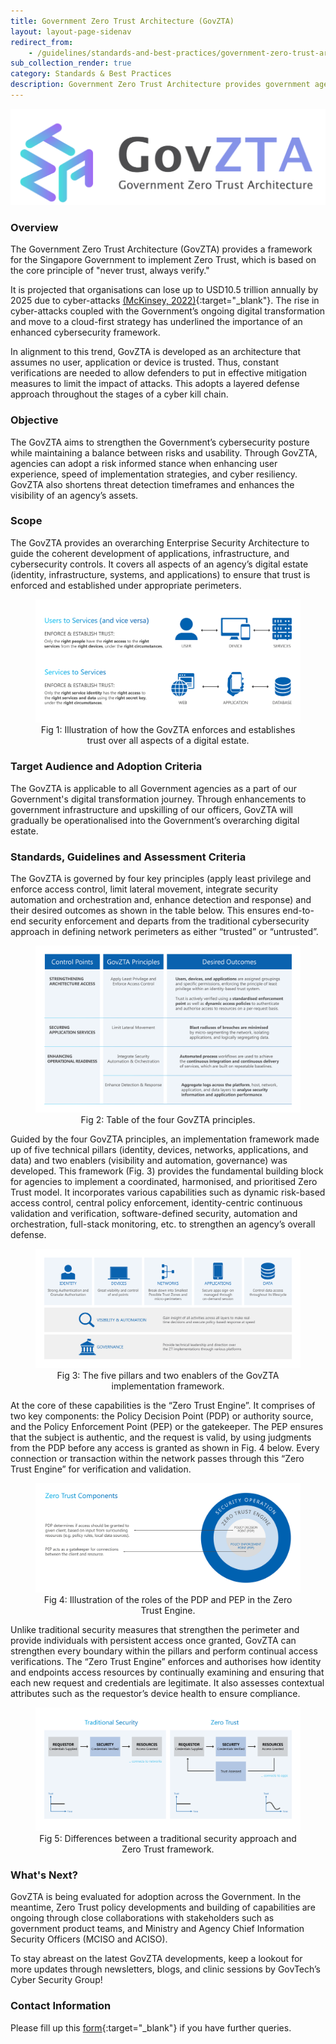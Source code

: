 ```yaml
---
title: Government Zero Trust Architecture (GovZTA)
layout: layout-page-sidenav
redirect_from:
    - /guidelines/standards-and-best-practices/government-zero-trust-architecture.html
sub_collection_render: true
category: Standards & Best Practices
description: Government Zero Trust Architecture provides government agencies with a framework for adopting Zero Trust security practices. Find out more here!
---
```


![Header banner for Government Zero Trust Architecture by GovTech's Cyber Security Group](/assets/img/govzta-logo.png)

### Overview

The Government Zero Trust Architecture (GovZTA) provides a framework for the Singapore Government to implement Zero Trust, which is based on the core principle of "never trust, always verify."  

It is projected that organisations can lose up to USD10.5 trillion annually by 2025 due to cyber-attacks [(McKinsey, 2022)](https://www.mckinsey.com/capabilities/risk-and-resilience/our-insights/cybersecurity/new-survey-reveals-2-trillion-dollar-market-opportunity-for-cybersecurity-technology-and-service-providers){:target="_blank"}. The rise in cyber-attacks coupled with the Government’s ongoing digital transformation and move to a cloud-first strategy has underlined the importance of an enhanced cybersecurity framework. 

In alignment to this trend, GovZTA is developed as an architecture that assumes no user, application or device is trusted. Thus, constant verifications are needed to allow defenders to put in effective mitigation measures to limit the impact of attacks. This adopts a layered defense approach throughout the stages of a cyber kill chain.  

### Objective

The GovZTA aims to strengthen the Government’s cybersecurity posture while maintaining a balance between risks and usability. Through GovZTA, agencies can adopt a risk informed stance when enhancing user experience, speed of implementation strategies, and cyber resiliency. GovZTA also shortens threat detection timeframes and enhances the visibility of an agency’s assets. 

### Scope

The GovZTA provides an overarching Enterprise Security Architecture to guide the coherent development of applications, infrastructure, and cybersecurity controls. It covers all aspects of an agency’s digital estate (identity, infrastructure, systems, and applications) to ensure that trust is enforced and established under appropriate perimeters. 

<figure style="text-align: center">
  <img
    src="/assets/img/GovZTA-2-v2.png" 
    alt="Fig 1: Illustration of how the GovZTA enforces and establishes trust over all aspects of a digital estate."
  />
  <figcaption>Fig 1: Illustration of how the GovZTA enforces and establishes trust over all aspects of a digital estate.</figcaption>
</figure>

### Target Audience and Adoption Criteria

The GovZTA is applicable to all Government agencies as a part of our Government's digital transformation journey. Through enhancements to government infrastructure and upskilling of our officers, GovZTA will gradually be operationalised into the Government’s overarching digital estate.

### Standards, Guidelines and Assessment Criteria

The GovZTA is governed by four key principles (apply least privilege and enforce access control, limit lateral movement, integrate security automation and orchestration and, enhance detection and response) and their desired outcomes as shown in the table below. This ensures end-to-end security enforcement and departs from the traditional cybersecurity approach in defining network perimeters as either “trusted” or “untrusted”. 

<figure style="text-align: center">
  <img
    src="/assets/img/GovZTA-1-v3.png" 
    alt="Fig 2: Table of the four GovZTA principles."
  />
  <figcaption>Fig 2: Table of the four GovZTA principles.</figcaption>
</figure>

Guided by the four GovZTA principles, an implementation framework made up of five technical pillars (identity, devices, networks, applications, and data) and two enablers (visibility and automation, governance) was developed.  This framework (Fig. 3) provides the fundamental building block for agencies to implement a coordinated, harmonised, and prioritised Zero Trust model.   It incorporates various capabilities such as dynamic risk-based access control, central policy enforcement, identity-centric continuous validation and verification, software-defined security, automation and orchestration, full-stack monitoring, etc. to strengthen an agency’s overall defense.

<figure style="text-align: center">
  <img
    src="/assets/img/GovZTA-3-v2.png" 
    alt="Fig 3: The five pillars and two enablers of the GovZTA implementation framework."
  />
  <figcaption>Fig 3: The five pillars and two enablers of the GovZTA implementation framework.</figcaption>
</figure>

At the core of these capabilities is the “Zero Trust Engine”.  It comprises of two key components: the Policy Decision Point (PDP) or authority source, and the Policy Enforcement Point (PEP) or the gatekeeper. The PEP ensures that the subject is authentic, and the request is valid, by using judgments from the PDP before any access is granted as shown in Fig. 4 below.  Every connection or transaction within the network passes through this “Zero Trust Engine” for verification and validation.

<figure style="text-align: center">
  <img
    src="/assets/img/GovZTA-4-v2.png" 
    alt="Fig 4: Illustration of the roles of the PDP and PEP in the Zero Trust Engine."
  />
  <figcaption>Fig 4: Illustration of the roles of the PDP and PEP in the Zero Trust Engine.</figcaption>
</figure>

Unlike traditional security measures that strengthen the perimeter and provide individuals with persistent access once granted, GovZTA can strengthen every boundary within the pillars and perform continual access verifications.  The “Zero Trust Engine” enforces and authorises how identity and endpoints access resources by continually examining and ensuring that each new request and credentials are legitimate.  It also assesses contextual attributes such as the requestor’s device health to ensure compliance.  

<figure style="text-align: center">
  <img
    src="/assets/img/GovZTA-5-v2.png" 
    alt="Fig 5: Differences between a traditional security approach and Zero Trust framework."
  />
  <figcaption>Fig 5: Differences between a traditional security approach and Zero Trust framework.</figcaption>
</figure>

### What's Next?

GovZTA is being evaluated for adoption across the Government. In the meantime, Zero Trust policy developments and building of capabilities are ongoing through close collaborations with stakeholders such as government product teams, and Ministry and Agency Chief Information Security Officers (MCISO and ACISO). 

To stay abreast on the latest GovZTA developments, keep a lookout for more updates through newsletters, blogs, and clinic sessions by GovTech’s Cyber Security Group!

### Contact Information

Please fill up this [form](https://form.gov.sg/#!/62280856ba91100012050933){:target="_blank"} if you have further queries.
